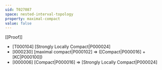 ```yaml
---
uid: T027087
space: nested-interval-topology
property: maximal-compact
value: false
---
```

[[Proof]]

* [T000104] [Strongly Locally Compact|P000024]
* [I000230] [maximal compact|P000102] => ([Compact|P000016] + [KC|P000100])
* [I000006] [Compact|P000016] => [Strongly Locally Compact|P000024]

